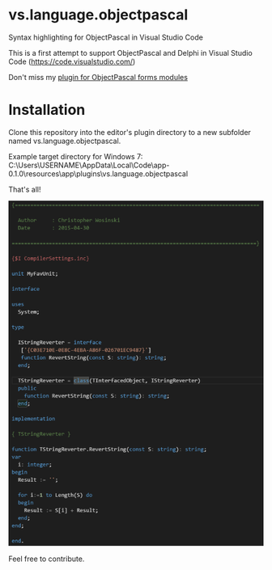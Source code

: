 # vs.language.objectpascal

Syntax highlighting for ObjectPascal in Visual Studio Code

This is a first attempt to support ObjectPascal and Delphi in Visual Studio Code (https://code.visualstudio.com/)

Don't miss my [plugin for ObjectPascal forms modules](https://github.com/Wosi/vs.language.objectpascal-forms-module)

# Installation
Clone this repository into the editor's plugin directory to a new subfolder named vs.language.objectpascal.

Example target directory for Windows 7:
C:\Users\USERNAME\AppData\Local\Code\app-0.1.0\resources\app\plugins\vs.language.objectpascal

That's all! 

![Alt text](https://github.com/Wosi/vs.language.objectpascal/blob/master/Sample.PNG?raw=true "Screenshot")

Feel free to contribute.
